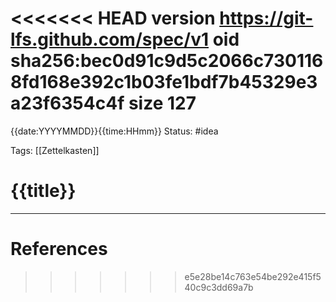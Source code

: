 <<<<<<< HEAD
version https://git-lfs.github.com/spec/v1
oid sha256:bec0d91c9d5c2066c7301168fd168e392c1b03fe1bdf7b45329e3a23f6354c4f
size 127
=======
{{date:YYYYMMDD}}{{time:HHmm}}
Status: #idea

Tags: [[Zettelkasten]]

# {{title}}










---
# References
>>>>>>> e5e28be14c763e54be292e415f540c9c3dd69a7b
